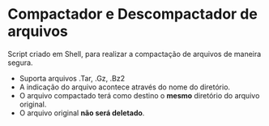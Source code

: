 # Compactador e Descompactador de arquivos

Script criado em Shell, para realizar a compactação de arquivos de maneira segura.

- Suporta arquivos .Tar, .Gz, .Bz2
- A indicação do arquivo acontece através do nome do diretório.
- O arquivo compactado terá como destino o **mesmo** diretório do arquivo original.
- O arquivo original **não será deletado**.

